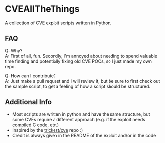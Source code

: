 # CVEAllTheThings

A collection of CVE exploit scripts written in Python.

## FAQ

Q: Why?  
A: First of all, fun. 
   Secondly, I'm annoyed about needing to spend valuable time finding and potentially fixing old CVE POCs, so I just made my own repo.

Q: How can I contribute?  
A: Just make a pull request and I will review it, but be sure to first check out the sample script, to get a feeling of how a script should be structured.

## Additional Info
- Most scripts are written in python and have the same structure, but some CVEs require a different approach (e.g. if the exploit needs compiled C code, etc.)
- Inspired by the [trickest/cve](https://github.com/trickest/cve) repo :)
- Credit is always given in the README of the exploit and/or in the code
